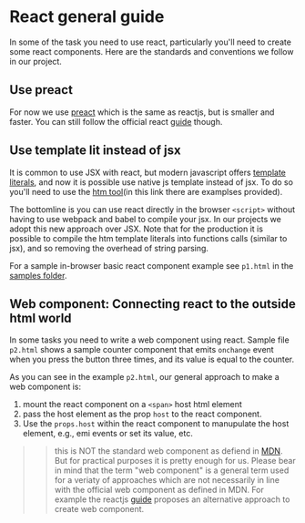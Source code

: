
React general guide
======================================

In some of the task you need to use react, particularly you'll need to create some react components. Here are the standards and conventions we follow in our project.

Use preact
-----------------
For now we use [preact](https://preactjs.com/) which is the same as reactjs, but is smaller and faster. You can still follow the official react [guide](https://reactjs.org/docs/getting-started.html) though.

Use template lit instead of jsx
------------------------------------
It is common to use JSX with react, but modern javascript offers [template literals](https://developer.mozilla.org/en-US/docs/Web/JavaScript/Reference/Template_literals), and now it is possible use native js template instead of jsx. To do so you'll need to use the [htm tool](https://github.com/developit/htm)(in this link there are examplses provided). 

The bottomline is you can use react directly in the browser `<script>` without having to use webpack and babel to compile your jsx. In our projects we adopt this new approach over JSX. Note that for the production it is possible to compile the htm template literals into functions calls (similar to jsx), and so removing the overhead of string parsing.   

For a sample in-browser basic react component example see `p1.html` in the [samples folder](/guides/react/samples).

Web component: Connecting react to the outside html world
------------------------------------------------------------
In some tasks you need to write a web component using react. Sample file `p2.html` shows a sample counter component that emits `onchange` event when you press the button three times, and its value is equal to the counter. 

As you can see in the example `p2.html`, our general approach to make a web component is: 

1. mount the react component on a `<span>` host html element
2. pass the host element as the prop `host` to the react component.
3. Use the `props.host` within the react component to manupulate the host element, e.g., emi events or set its value, etc. 

>>this is NOT the standard web component as defiend in [MDN](https://developer.mozilla.org/en-US/docs/Web/Web_Components). But for practical purposes it is pretty enough for us. Please bear in mind that the term "web component" is a general term used for a veriaty of approaches which are not necessarily in line with the official web component as defined in MDN. For example the reactjs [guide](https://reactjs.org/docs/web-components.html) proposes an alternative approach to create web component.   


